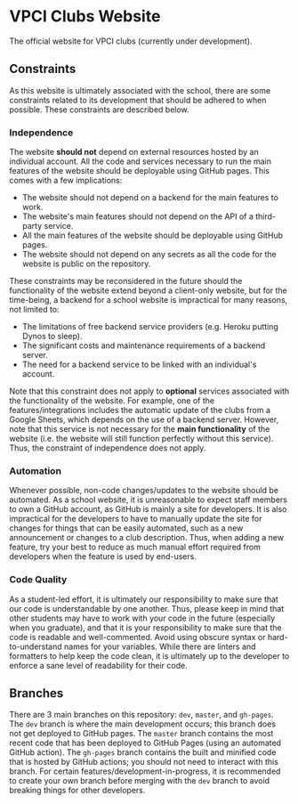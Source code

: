 # VPCI Clubs Website

The official website for VPCI clubs (currently under development).

## Constraints

As this website is ultimately associated with the school, there are some constraints related to its development that should be adhered to when possible. These constraints are described below.

### Independence

The website **should not** depend on external resources hosted by an individual account. All the code and services necessary to run the main features of the website should be deployable using GitHub pages. This comes with a few implications:

- The website should not depend on a backend for the main features to work.
- The website's main features should not depend on the API of a third-party service.
- All the main features of the website should be deployable using GitHub pages.
- The website should not depend on any secrets as all the code for the website is public on the repository.

These constraints may be reconsidered in the future should the functionality of the website extend beyond a client-only website, but for the time-being, a backend for a school website is impractical for many reasons, not limited to:

- The limitations of free backend service providers (e.g. Heroku putting Dynos to sleep).
- The significant costs and maintenance requirements of a backend server.
- The need for a backend service to be linked with an individual's account.

Note that this constraint does not apply to **optional** services associated with the functionality of the website. For example, one of the features/integrations includes the automatic update of the clubs from a Google Sheets, which depends on the use of a backend server. However, note that this service is not necessary for the **main functionality** of the website (i.e. the website will still function perfectly without this service). Thus, the constraint of independence does not apply.

### Automation

Whenever possible, non-code changes/updates to the website should be automated. As a school website, it is unreasonable to expect staff members to own a GitHub account, as GitHub is mainly a site for developers. It is also impractical for the developers to have to manually update the site for changes for things that can be easily automated, such as a new announcement or changes to a club description. Thus, when adding a new feature, try your best to reduce as much manual effort required from developers when the feature is used by end-users.

### Code Quality

As a student-led effort, it is ultimately our responsibility to make sure that our code is understandable by one another. Thus, please keep in mind that other students may have to work with your code in the future (especially when you graduate), and that it is your responsibility to make sure that the code is readable and well-commented. Avoid using obscure syntax or hard-to-understand names for your variables. While there are linters and formatters to help keep the code clean, it is ultimately up to the developer to enforce a sane level of readability for their code.

## Branches

There are 3 main branches on this repository: `dev`, `master`, and `gh-pages`. The `dev` branch is where the main development occurs; this branch does not get deployed to GitHub pages. The `master` branch contains the most recent code that has been deployed to GitHub Pages (using an automated GitHub action). The `gh-pages` branch contains the built and minified code that is hosted by GitHub actions; you should not need to interact with this branch. For certain features/development-in-progress, it is recommended to create your own branch before merging with the `dev` branch to avoid breaking things for other developers.
